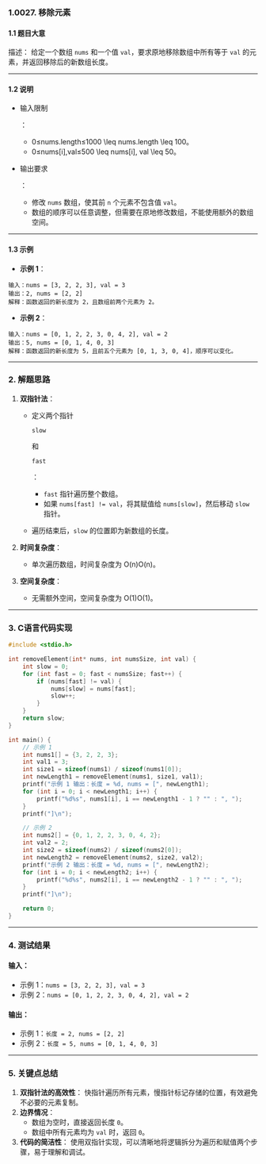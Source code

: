 ### **1.0027. 移除元素**

#### **1.1 题目大意**

描述：
 给定一个数组 `nums` 和一个值 `val`，要求原地移除数组中所有等于 `val` 的元素，并返回移除后的新数组长度。

------

#### **1.2 说明**

- 输入限制

  ：

  - 0≤nums.length≤1000 \leq nums.length \leq 100。
  - 0≤nums[i],val≤500 \leq nums[i], val \leq 50。

- 输出要求

  ：

  - 修改 `nums` 数组，使其前 `n` 个元素不包含值 `val`。
  - 数组的顺序可以任意调整，但需要在原地修改数组，不能使用额外的数组空间。

------

#### **1.3 示例**

- **示例 1**：

```text
输入：nums = [3, 2, 2, 3], val = 3
输出：2, nums = [2, 2]
解释：函数返回的新长度为 2，且数组前两个元素为 2。
```

- **示例 2**：

```text
输入：nums = [0, 1, 2, 2, 3, 0, 4, 2], val = 2
输出：5, nums = [0, 1, 4, 0, 3]
解释：函数返回的新长度为 5，且前五个元素为 [0, 1, 3, 0, 4]，顺序可以变化。
```

------

### **2. 解题思路**

1. **双指针法**：

   - 定义两个指针 

     ```
     slow
     ```

      和 

     ```
     fast
     ```

     ：

     - `fast` 指针遍历整个数组。
     - 如果 `nums[fast] != val`，将其赋值给 `nums[slow]`，然后移动 `slow` 指针。

   - 遍历结束后，`slow` 的位置即为新数组的长度。

2. **时间复杂度**：

   - 单次遍历数组，时间复杂度为 O(n)O(n)。

3. **空间复杂度**：

   - 无需额外空间，空间复杂度为 O(1)O(1)。

------

### **3. C语言代码实现**

```c
#include <stdio.h>

int removeElement(int* nums, int numsSize, int val) {
    int slow = 0;
    for (int fast = 0; fast < numsSize; fast++) {
        if (nums[fast] != val) {
            nums[slow] = nums[fast];
            slow++;
        }
    }
    return slow;
}

int main() {
    // 示例 1
    int nums1[] = {3, 2, 2, 3};
    int val1 = 3;
    int size1 = sizeof(nums1) / sizeof(nums1[0]);
    int newLength1 = removeElement(nums1, size1, val1);
    printf("示例 1 输出：长度 = %d, nums = [", newLength1);
    for (int i = 0; i < newLength1; i++) {
        printf("%d%s", nums1[i], i == newLength1 - 1 ? "" : ", ");
    }
    printf("]\n");

    // 示例 2
    int nums2[] = {0, 1, 2, 2, 3, 0, 4, 2};
    int val2 = 2;
    int size2 = sizeof(nums2) / sizeof(nums2[0]);
    int newLength2 = removeElement(nums2, size2, val2);
    printf("示例 2 输出：长度 = %d, nums = [", newLength2);
    for (int i = 0; i < newLength2; i++) {
        printf("%d%s", nums2[i], i == newLength2 - 1 ? "" : ", ");
    }
    printf("]\n");

    return 0;
}
```

------

### **4. 测试结果**

#### **输入**：

- 示例 1：`nums = [3, 2, 2, 3], val = 3`
- 示例 2：`nums = [0, 1, 2, 2, 3, 0, 4, 2], val = 2`

#### **输出**：

- 示例 1：`长度 = 2, nums = [2, 2]`
- 示例 2：`长度 = 5, nums = [0, 1, 4, 0, 3]`

------

### **5. 关键点总结**

1. **双指针法的高效性**：
    快指针遍历所有元素，慢指针标记存储的位置，有效避免不必要的元素复制。
2. **边界情况**：
   - 数组为空时，直接返回长度 `0`。
   - 数组中所有元素均为 `val` 时，返回 `0`。
3. **代码的简洁性**：
    使用双指针实现，可以清晰地将逻辑拆分为遍历和赋值两个步骤，易于理解和调试。
